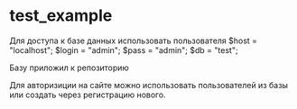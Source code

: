 # test_example

Для доступа к базе данных использовать пользователя 
  $host = "localhost";
  $login = "admin";
  $pass = "admin";
  $db = "test";
 
Базу приложил к репозиторию
  
Для авторизиции на сайте можно использовать пользователей из базы или создать через регистрацию нового.
  
